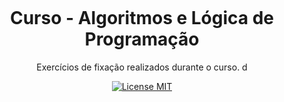 <h1 align="center">
<br>
<br>
<br>
Curso - Algoritmos e Lógica de Programação
</h1>

<p align="center">Exercícios de fixação realizados durante o curso. d</p>

<p align="center">
  <a href="https://opensource.org/licenses/MIT">
    <img src="https://img.shields.io/badge/License-MIT-blue.svg" alt="License MIT">
  </a>
</p>
